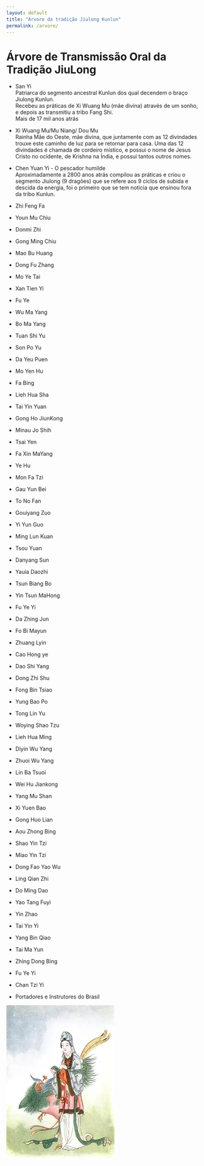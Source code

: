 ```yaml
---
layout: default
title: "Árvore da tradição Jiulong Kunlun"
permalink: /arvore/
---
```


# Árvore de Transmissão Oral da Tradição JiuLong
 

- San Yi  
Patriarca do segmento ancestral Kunlun dos qual decendem o braço Jiulong Kunlun.  
Recebeu as práticas de Xi Wuang Mu (mãe divina) através de um sonho, e depois as transmitiu a tribo Fang Shi.  
Mais de 17 mil anos atrás

- Xi Wuang Mu/Mu Niang/ Dou Mu  
Rainha Mãe do Oeste, mãe divina, que juntamente com as 12 divindades trouxe este caminho de luz para se retornar para casa. Uma das 12 divindades é chamada de cordeiro místico, e possui o nome de Jesus Cristo no ocidente, de Krishna na Índia, e possui tantos outros nomes.

- Chen Yuan Yi - O pescador humilde  
Aproximadamente a 2800 anos atrás compilou as práticas e criou o segmento Jiulong (9 dragões) que se refere aos 9 ciclos de subida e descida da energia, foi o primeiro que se tem notícia que ensinou fora da tribo Kunlun.

- Zhi Feng Fa
- Youn Mu Chiu
- Donmi Zhi
- Gong Ming Chiu
- Mao Bu Huang
- Dong Fu Zhang
- Mo Ye Tai
- Xan Tien Yi
- Fu Ye
- Wu Ma Yang
- Bo Ma Yang
- Tuan Shi Yu
- Son Po Yu
- Da Yeu Puen
- Mo Yen Hu
- Fa Bing
- Lieh Hua Sha
- Tai Yin Yuan
- Gong Ho JiunKong
- Minau Jo Shih
- Tsai Yen
- Fa Xin MaYang
- Ye Hu
- Mon Fa Tzi
- Gau Yun Bei
- To No Fan
- Gouiyang Zuo
- Yi Yun Guo
- Ming Lun Kuan
- Tsou Yuan 
- Danyang Sun
- Yauia Daozhi
- Tsun Biang Bo
- Yin Tsun MaHong
- Fu Ye Yi
- Da Zhing Jun
- Fo Bi Mayun
- Zhuang Lyin
- Cao Hong ye
- Dao Shi Yang
- Dong Zhi Shu
- Fong Bin Tsiao
- Yung Bao Po
- Tong Lin Yu
- Woying Shao Tzu
- Lieh Hua Ming
- Diyin Wu Yang
- Zhuoi Wu Yang
- Lin Ba Tsuoi
- Wei Hu Jiankong
- Yang Mu Shan
- Xi Yuen Bao
- Gong Huo Lian
- Aou Zhong Bing
- Shao Yin Tzi
- Miao Yin Tzi
- Dong Fao Yao Wu
- Ling Qian Zhi
- Do Ming Dao
- Yao Tang Fuyi
- Yin Zhao
- Tai Yin Yi
- Yang Bin Qiao
- Tai Ma Yun
- Zhing Dong Bing
- Fu Ye Yi
- Chan Tzi Yi
- Portadores e Instrutores do Brasil

![arvore](/assets/img/arvorefangshi.png)